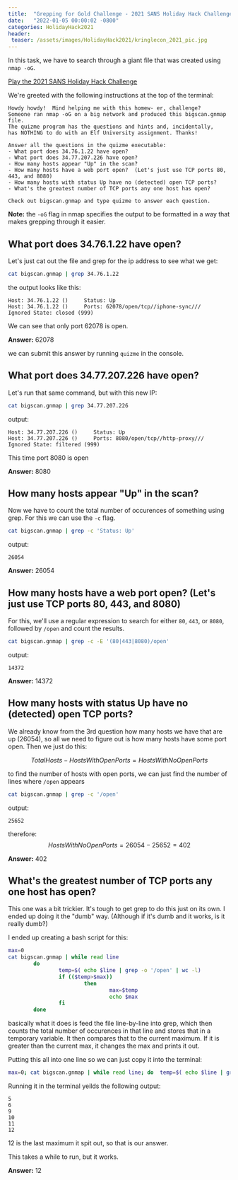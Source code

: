 ```yaml
---
title:  "Grepping for Gold Challenge - 2021 SANS Holiday Hack Challenge"
date:   "2022-01-05 00:00:02 -0800"
categories: HolidayHack2021
header:
 teaser: /assets/images/HolidayHack2021/kringlecon_2021_pic.jpg
---
```


In this task, we have to search through a giant file that was created using `nmap -oG`.

[Play the 2021 SANS Holiday Hack Challenge](https://2021.kringlecon.com/invite)

We're greeted with the following instructions at the top of the terminal:
```
Howdy howdy!  Mind helping me with this homew- er, challenge?
Someone ran nmap -oG on a big network and produced this bigscan.gnmap file.
The quizme program has the questions and hints and, incidentally,
has NOTHING to do with an Elf University assignment. Thanks!

Answer all the questions in the quizme executable:
- What port does 34.76.1.22 have open?
- What port does 34.77.207.226 have open?
- How many hosts appear "Up" in the scan?
- How many hosts have a web port open?  (Let's just use TCP ports 80, 443, and 8080)
- How many hosts with status Up have no (detected) open TCP ports?
- What's the greatest number of TCP ports any one host has open?

Check out bigscan.gnmap and type quizme to answer each question.
```

**Note:** the `-oG` flag in nmap specifies the output to be formatted in a way that makes grepping through it easier.

## What port does 34.76.1.22 have open?
Let's just cat out the file and grep for the ip address to see what we get:

```bash
cat bigscan.gnmap | grep 34.76.1.22
```
the output looks like this:
```
Host: 34.76.1.22 ()     Status: Up
Host: 34.76.1.22 ()     Ports: 62078/open/tcp//iphone-sync///      Ignored State: closed (999)
```

We can see that only port 62078 is open.

**Answer:** 62078

we can submit this answer by running `quizme`  in the console.

## What port does 34.77.207.226 have open?
Let's run that same command, but with this new IP:
```bash
cat bigscan.gnmap | grep 34.77.207.226
```

output:
```
Host: 34.77.207.226 ()     Status: Up
Host: 34.77.207.226 ()     Ports: 8080/open/tcp//http-proxy///      Ignored State: filtered (999)
```

This time port 8080 is open

**Answer:** 8080

## How many hosts appear "Up" in the scan?
Now we have to count the total number of occurences of something using grep. For this we can use the `-c` flag.

```bash
cat bigscan.gnmap | grep -c 'Status: Up'
```

output:
```
26054
```

**Answer:** 26054

## How many hosts have a web port open?  (Let's just use TCP ports 80, 443, and 8080)

For this, we'll use a regular expression to search for either `80`, `443`, or `8080`, followed by `/open` and count the results.
```bash
cat bigscan.gnmap | grep -c -E '(80|443|8080)/open'
```

output:
```
14372
```

**Answer:** 14372

## How many hosts with status Up have no (detected) open TCP ports?
We already know from the 3rd question how many hosts we have that are up (26054), so all we need to figure out is how many hosts have some port open. Then we just do this:

$$TotalHosts - HostsWithOpenPorts = HostsWithNoOpenPorts$$

to find the number of hosts with open ports, we can just find the number of lines where `/open` appears

```bash
cat bigscan.gnmap | grep -c '/open'
```

output:
```
25652
```

therefore:
$$HostsWithNoOpenPorts = 26054 - 25652 = 402$$

**Answer:** 402

## What's the greatest number of TCP ports any one host has open?
This one was a bit trickier. It's tough to get grep to do this just on its own. I ended up doing it the "dumb" way. (Although if it's dumb and it works, is it really dumb?)

I ended up creating a bash script for this:

```bash
max=0
cat bigscan.gnmap | while read line
        do
                temp=$( echo $line | grep -o '/open' | wc -l)
                if (($temp>$max))
                        then
                                max=$temp
                                echo $max
                fi
        done
```

basically what it does is feed the file line-by-line into grep, which then counts the total number of occurences in that line and stores that in a temporary variable. It then compares that to the current maximum. If it is greater than the current max, it changes the max and prints it out.

Putting this all into one line so we can just copy it into the terminal:
```bash
max=0; cat bigscan.gnmap | while read line; do  temp=$( echo $line | grep -o '/open' | wc -l); if (($temp>$max)); then max=$temp; echo $max; fi; done
```

Running it in the terminal yeilds the following output:

```
5
6
9
10
11
12
```

12 is the last maximum it spit out, so that is our answer.

This takes a while to run, but it works.

**Answer:** 12
